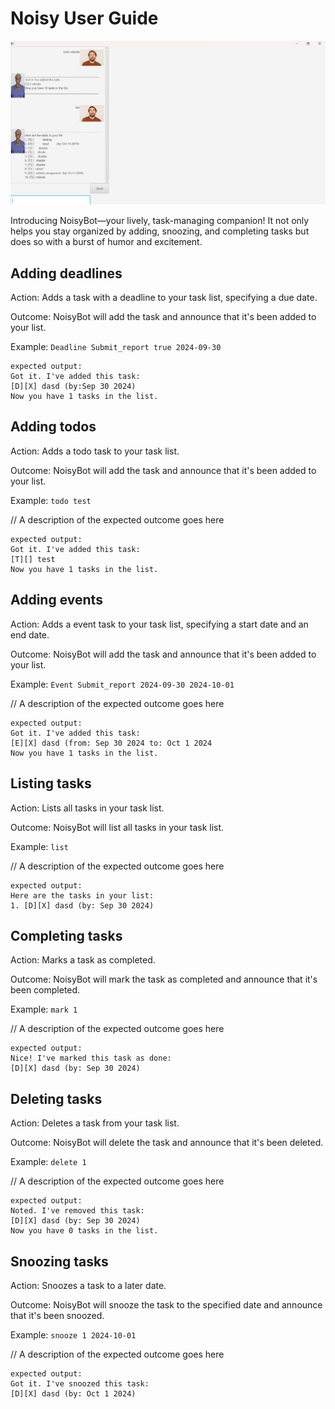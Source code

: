 # Noisy User Guide


![img.png](img.png)

Introducing NoisyBot—your lively, task-managing companion! It not only helps you stay organized by adding, snoozing, and completing tasks but does so with a burst of humor and excitement.

## Adding deadlines

Action: Adds a task with a deadline to your task list, specifying a due date.

Outcome: NoisyBot will add the task and announce that it's been added to your list.

Example: `Deadline Submit_report true 2024-09-30`



```
expected output:
Got it. I've added this task: 
[D][X] dasd (by:Sep 30 2024)
Now you have 1 tasks in the list.
```

## Adding todos

Action: Adds a todo task to your task list.

Outcome: NoisyBot will add the task and announce that it's been added to your list.

Example: `todo test`

// A description of the expected outcome goes here

```
expected output:
Got it. I've added this task: 
[T][] test 
Now you have 1 tasks in the list.
```


## Adding events

Action: Adds a event task to your task list, specifying a start date and an end date.

Outcome: NoisyBot will add the task and announce that it's been added to your list.

Example: `Event Submit_report 2024-09-30 2024-10-01`

// A description of the expected outcome goes here

```
expected output:
Got it. I've added this task: 
[E][X] dasd (from: Sep 30 2024 to: Oct 1 2024
Now you have 1 tasks in the list.
```

## Listing tasks

Action: Lists all tasks in your task list.

Outcome: NoisyBot will list all tasks in your task list.

Example: `list`

// A description of the expected outcome goes here

```
expected output:
Here are the tasks in your list:
1. [D][X] dasd (by: Sep 30 2024)
```

## Completing tasks

Action: Marks a task as completed.

Outcome: NoisyBot will mark the task as completed and announce that it's been completed.

Example: `mark 1`

// A description of the expected outcome goes here

```
expected output:
Nice! I've marked this task as done:
[D][X] dasd (by: Sep 30 2024)
```

## Deleting tasks

Action: Deletes a task from your task list.

Outcome: NoisyBot will delete the task and announce that it's been deleted.

Example: `delete 1`

// A description of the expected outcome goes here

``` 
expected output:
Noted. I've removed this task:
[D][X] dasd (by: Sep 30 2024)
Now you have 0 tasks in the list.
```

## Snoozing tasks

Action: Snoozes a task to a later date.

Outcome: NoisyBot will snooze the task to the specified date and announce that it's been snoozed.

Example: `snooze 1 2024-10-01`

// A description of the expected outcome goes here

```
expected output:
Got it. I've snoozed this task:
[D][X] dasd (by: Oct 1 2024)
```

